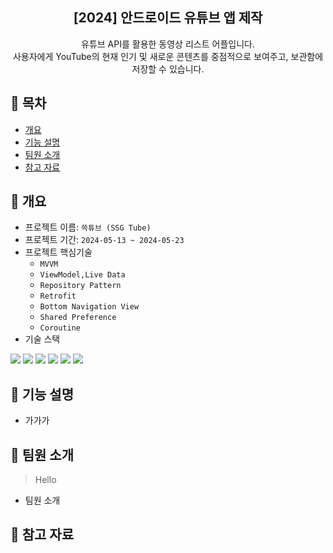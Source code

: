 <div align="center">

## [2024] 안드로이드 유튜브 앱 제작  
유튜브 API를 활용한 동영상 리스트 어플입니다.<br>
사용자에게 YouTube의 현재 인기 및 새로운 콘텐츠를 중점적으로 보여주고, 보관함에 저장할 수 있습니다.
</div>

## :link: 목차
- [개요](#개요)
- [기능 설명](#기능-설명)
- [팀원 소개](#팀원-소개)
- [참고 자료](#참고-자료)

## :link: 개요
- 프로젝트 이름: `쓱튜브 (SSG Tube)`
- 프로젝트 기간: `2024-05-13 ~ 2024-05-23`
- 프로젝트 핵심기술
    - `MVVM`
    - `ViewModel,Live Data`
    - `Repository Pattern`
    - `Retrofit`
    - `Bottom Navigation View`
    - `Shared Preference`
    - `Coroutine`
- 기술 스택<br>
<img src="https://img.shields.io/badge/android-34A853?style=for-the-badge&logo=android&logoColor=white">
<img src="https://img.shields.io/badge/git-F05032?style=for-the-badge&logo=Git&logoColor=white">
<img src="https://img.shields.io/badge/github-181717?style=for-the-badge&logo=github&logoColor=white">
<img src="https://img.shields.io/badge/androidstudio-3DDC84?style=for-the-badge&logo=androidstudio&logoColor=white">
<img src="https://img.shields.io/badge/figma-F24E1E?style=for-the-badge&logo=figma&logoColor=white">
<img src="https://img.shields.io/badge/kotlin-7F52FF?style=for-the-badge&logo=kotlin&logoColor=white">


 
## :link: 기능 설명
- 가가가

## :link: 팀원 소개
> Hello


- 팀원 소개

## :link: 참고 자료




